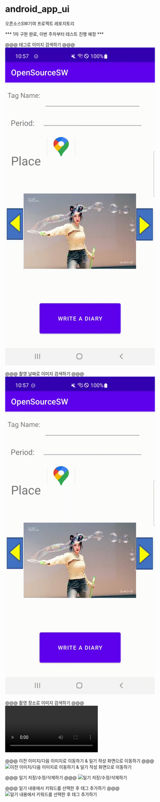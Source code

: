 # android_app_ui
오픈소스SW기여 프로젝트 레포지토리

*** 1차 구현 완료, 이번 주차부터 테스트 진행 예정 ***

@@@ 태그로 이미지 검색하기 @@@
![태그로 이미지 검색하기](./simulation/tagsearch.gif)

@@@ 촬영 날짜로 이미지 검색하기 @@@
![촬영 날짜로 이미지 검색하기](./simulation/periodsearch.gif)

@@@ 촬영 장소로 이미지 검색하기 @@@
![gif 파일로 변경 시 용량이 너무 커서 업로드가 안 되기 때문에 mp4 파일로 업로드 했습니다 이 텍스트를 클릭해서 파일을 다운 받은 후 시뮬레이션 확인 부탁드립니다.](./simulation/placesearch.mp4)

@@@ 이전 이미지/다음 이미지로 이동하기 & 일기 작성 화면으로 이동하기 @@@
![이전 이미지/다음 이미지로 이동하기 & 일기 작성 화면으로 이동하기](./simulation/imagemovediary.gif)

@@@ 일기 저장/수정/삭제하기 @@@
![일기 저장/수정/삭제하기](./simulation/diarystoremodifydelete.gif)

@@@ 일기 내용에서 키워드를 선택한 후 태그 추가하기 @@@
![일기 내용에서 키워드를 선택한 후 태그 추가하기](./simulation/createtags.gif)
